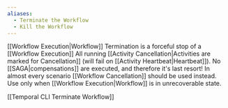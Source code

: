 ```yaml
---
aliases:
  - Terminate the Workflow
  - Kill the Workflow
---
```

[[Workflow Execution|Workflow]] Termination is a forceful stop of a [[Workflow Execution]]
All running  [[Activity Cancellation|Activities are marked for Cancellation]] (will fail on [[Activity Heartbeat|Heartbeat]]).
No [[SAGA|compensations]] are executed, and therefore it's last resort!  In almost every scenario [[Workflow Cancellation]] should be used instead. Use only when [[Workflow Execution|Workflow]] is in unrecoverable state.

[[Temporal CLI Terminate Workflow]]

